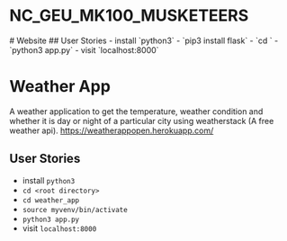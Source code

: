 <h1>NC_GEU_MK100_MUSKETEERS</h1>
# Website
## User Stories
- install `python3`
- `pip3 install flask`
- `cd <root directory>`
- `python3 app.py`
- visit `localhost:8000`

# Weather App
A weather application to get the temperature, weather condition and whether it is day or night of a particular city using weatherstack (A free weather api).
<a href="https://weatherappopen.herokuapp.com/">https://weatherappopen.herokuapp.com/</a>

## User Stories 
- install `python3`
- `cd <root directory>`
- `cd weather_app`
- `source myvenv/bin/activate`
- `python3 app.py`
- visit `localhost:8000`
